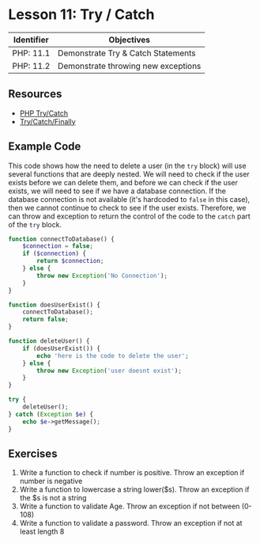 # Lesson 11: Try / Catch

Identifier   | Objectives
-------------|------------
PHP: 11.1    | Demonstrate Try & Catch Statements
PHP: 11.2    | Demonstrate throwing new exceptions

## Resources
- [PHP Try/Catch](http://phptrycatch.blogspot.com/)
- [Try/Catch/Finally](https://www.adayinthelifeof.nl/2013/02/12/php5-5-trycatchfinally/)

## Example Code 

This code shows how the need to delete a user (in the `try` block) will use several functions that are deeply nested. We will need to check if the user exists before we can delete them, and before we can check if the user exists, we will need to see if we have a database connection. If the database connection is not available (it's hardcoded to `false` in this case), then we cannot continue to check to see if the user exists. Therefore, we can throw and exception to return the control of the code to the `catch` part of the `try` block.

```php
function connectToDatabase() {
	$connection = false;
	if ($connection) {
		return $connection;
	} else {
		throw new Exception('No Connection');
	}
}

function doesUserExist() {
	connectToDatabase();
	return false;
}

function deleteUser() {
	if (doesUserExist()) {
		echo 'here is the code to delete the user';
	} else {
		throw new Exception('user doesnt exist');
	}
}

try {
	deleteUser();
} catch (Exception $e) {
	echo $e->getMessage();
}
```

## Exercises

1. Write a function to check if number is positive. Throw an exception if number is negative
2. Write a function to lowercase a string lower($s). Throw an exception if the $s is not a string
3. Write a function to validate Age. Throw an exception if not between (0-108)
4. Write a function to validate a password. Throw an exception if not at least length 8
   

